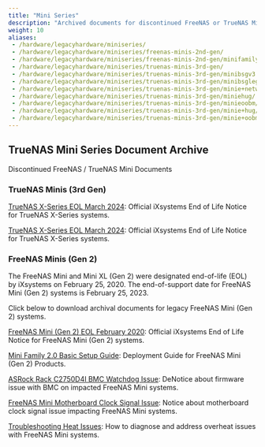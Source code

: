 ```yaml
---
title: "Mini Series"
description: "Archived documents for discontinued FreeNAS or TrueNAS Mini systems."
weight: 10
aliases:
 - /hardware/legacyhardware/miniseries/
 - /hardware/legacyhardware/miniseries/freenas-minis-2nd-gen/
 - /hardware/legacyhardware/miniseries/freenas-minis-2nd-gen/minifamilybsg2.0/
 - /hardware/legacyhardware/miniseries/truenas-minis-3rd-gen/
 - /hardware/legacyhardware/miniseries/truenas-minis-3rd-gen/minibsgv3.5/
 - /hardware/legacyhardware/miniseries/truenas-minis-3rd-gen/minibsglegacy/
 - /hardware/legacyhardware/miniseries/truenas-minis-3rd-gen/minie+networkportids/
 - /hardware/legacyhardware/miniseries/truenas-minis-3rd-gen/miniehug/
 - /hardware/legacyhardware/miniseries/truenas-minis-3rd-gen/minieoobm/
 - /hardware/legacyhardware/miniseries/truenas-minis-3rd-gen/minie+hug/
 - /hardware/legacyhardware/miniseries/truenas-minis-3rd-gen/minie+oobm/
---
```


## TrueNAS Mini Series Document Archive

Discontinued FreeNAS / TrueNAS Mini Documents

### TrueNAS Minis (3rd Gen)

<a href="https://www.truenas.com/docs/files/XSeriesEOL.pdf" download>TrueNAS X-Series EOL March 2024</a>: Official iXsystems End of Life Notice for TrueNAS X-Series systems.

<a href="https://www.truenas.com/docs/files/XSeriesEOL.pdf" download>TrueNAS X-Series EOL March 2024</a>: Official iXsystems End of Life Notice for TrueNAS X-Series systems.

### FreeNAS Minis (Gen 2)

The FreeNAS Mini and Mini XL (Gen 2) were designated end-of-life (EOL) by iXsystems on February 25, 2020.
The end-of-support date for FreeNAS Mini (Gen 2) systems is February 25, 2023.

Click below to download archival documents for legacy FreeNAS Mini (Gen 2) systems.

<a href="https://www.truenas.com/docs/files/MiniEOL.pdf" download>FreeNAS Mini (Gen 2) EOL February 2020</a>: Official iXsystems End of Life Notice for FreeNAS Mini (Gen 2) systems.

<a href="https://truenas.com/docs/files/MiniFamily2.0.pdf" download>Mini Family 2.0 Basic Setup Guide</a>: Deployment Guide for FreeNAS Mini (Gen 2) Products.

<a href="/hardware/legacyhardware/miniseries/freenasminibmcwatchdog/">ASRock Rack C2750D4I BMC Watchdog Issue</a>: DeNotice about firmware issue with BMC on impacted FreeNAS Mini systems.

<a href="/hardware/legacyhardware/miniseries/freenasminiclocksignals/">FreeNAS Mini Motherboard Clock Signal Issue</a>: Notice about motherboard clock signal issue impacting FreeNAS Mini systems.

<a href="/hardware/legacyhardware/miniseries/freenasminiheattroubleshoot/">Troubleshooting Heat Issues</a>: How to diagnose and address overheat issues with FreeNAS Mini systems.
